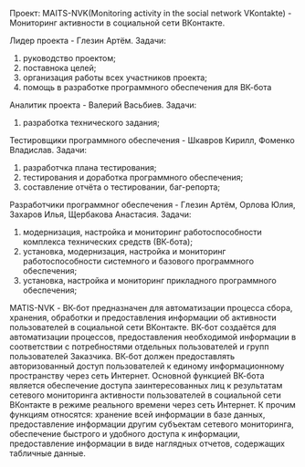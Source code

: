 Проект: MAITS-NVK(Monitoring activity in the social network VKontakte) - Мониторинг активности в социальной сети ВКонтакте.





Лидер проекта - Глезин Артём. 
  Задачи:
1. руководство проектом;  
2. поставнока целей;  
3. организация работы всех участников проекта;  
4. помощь в разработке программного обеспечения для ВК-бота

Аналитик проекта - Валерий Васьбиев. 
  Задачи:
1. разработка технического задания; 

Тестировщики программного обеспечения - Шкавров Кирилл, Фоменко Владислав.
  Задачи: 
1. разработчка плана тестирования;
2. тестирования и доработка программного обеспечения; 
3. составление отчёта о тестировании, баг-репорта;

Разработчики программног обеспечения - Глезин Артём, Орлова Юлия, Захаров Илья, Щербакова Анастасия.
  Задачи:
1. модернизация, настройка и мониторинг работоспособности комплекса технических средств
(ВК-бота);
2. установка, модернизация, настройка и мониторинг работоспособности системного и базового
программного обеспечения;
3. установка, настройка и мониторинг прикладного программного обеспечения;

MATIS-NVK - ВК-бот предназначен для автоматизации процесса сбора, хранения, обработки и предоставления информации об активности пользователей в социальной сети ВКонтакте.
ВК-бот создаётся для автоматизации процессов, предоставления необходимой информации в соответствии с потребностями отдельных пользователей и групп пользователей Заказчика. ВК-бот должен предоставлять авторизованный доступ пользователей к единому информационному пространству через сеть Интернет.
Основной функцией ВК-бота является обеспечение доступа заинтересованных лиц к результатам сетевого мониторинга активности пользователей в социальной сети ВКонтакте в режиме реального времени через сеть Интернет. К прочим функциям относятся: хранение всей информации в базе данных, предоставление информации другим субъектам сетевого мониторинга, обеспечение быстрого и удобного доступа к информации, предоставление информации в виде наглядных отчетов, содержащих табличные данные.
